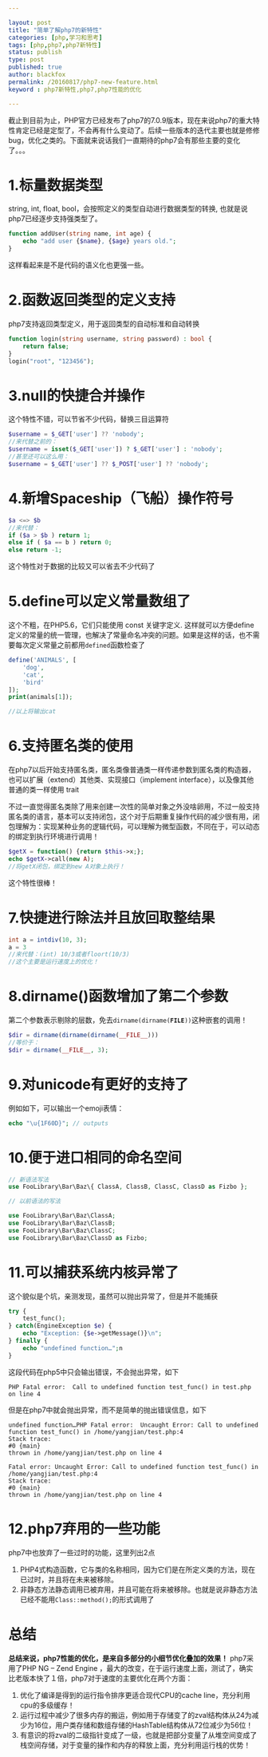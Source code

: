 ```yaml
---

layout: post
title: "简单了解php7的新特性"
categories: [php,学习和思考]
tags: [php,php7,php7新特性]
status: publish
type: post
published: true
author: blackfox
permalink: /20160817/php7-new-feature.html
keyword : php7新特性,php7,php7性能的优化

--- 
```

截止到目前为止，PHP官方已经发布了php7的7.0.9版本，现在来说php7的重大特性肯定已经是定型了，不会再有什么变动了。后续一些版本的迭代主要也就是修修bug，优化之类的。下面就来说话我们一直期待的php7会有那些主要的变化了。。。

1.标量数据类型
====
string, int, float, bool，会按照定义的类型自动进行数据类型的转换, 也就是说php7已经逐步支持强类型了。

```php
function addUser(string name, int age) {
	echo "add user {$name}, {$age} years old.";
}
```
这样看起来是不是代码的语义化也更强一些。

2.函数返回类型的定义支持
====
php7支持返回类型定义，用于返回类型的自动标准和自动转换

```php
function login(string username, string password) : bool {
	return false;
}
login("root", "123456");
```

3.null的快捷合并操作
====
这个特性不错，可以节省不少代码，替换三目运算符

```php
$username = $_GET['user'] ?? 'nobody';
//来代替之前的：
$username = isset($_GET['user']) ? $_GET['user'] : 'nobody';
//甚至还可以这么用：
$username = $_GET['user'] ?? $_POST['user'] ?? 'nobody';
```

4.新增Spaceship（飞船）操作符号
===

```php
$a <=> $b
//来代替：
if ($a > $b ) return 1;
else if ( $a == b ) return 0;
else return -1;
```
这个特性对于数据的比较又可以省去不少代码了

5.define可以定义常量数组了
====

这个不粗，在PHP5.6，它们只能使用 const 关键字定义. 这样就可以方便define定义的常量的统一管理，也解决了常量命名冲突的问题。如果是这样的话，也不需要每次定义常量之前都用<code>defined</code>函数检查了

```php
define('ANIMALS', [
    'dog',
    'cat',
    'bird'
]);
print(animals[1]);

//以上将输出cat
```


6.支持匿名类的使用
====
在php7以后开始支持匿名类，匿名类像普通类一样传递参数到匿名类的构造器，也可以扩展（extend）其他类、实现接口（implement interface），以及像其他普通的类一样使用 trait

不过一直觉得匿名类除了用来创建一次性的简单对象之外没啥卵用，不过一般支持匿名类的语言，基本可以支持闭包，这个对于后期重复操作代码的减少很有用，闭包理解为：实现某种业务的逻辑代码，可以理解为微型函数，不同在于，可以动态的绑定到执行环境进行调用！

```php
$getX = function() {return $this->x;};
echo $getX->call(new A);
//将getX闭包，绑定到new A对象上执行！
```
这个特性很棒！


7.快捷进行除法并且放回取整结果
===

```php
int a = intdiv(10, 3);
a = 3
//来代替：(int) 10/3或者floort(10/3)
//这个主要是运行速度上的优化！
```

8.dirname()函数增加了第二个参数
===
第二个参数表示剔除的层数，免去<code>dirname(dirname(__FILE__))</code>这种嵌套的调用！

```php 
$dir = dirname(dirname(dirname(__FILE__)))
//等价于：
$dir = dirname(__FILE__, 3);
```

9.对unicode有更好的支持了
====

例如如下，可以输出一个emoji表情：

```php
echo "\u{1F60D}"; // outputs 
```

10.便于进口相同的命名空间
====

```php
// 新语法写法
use FooLibrary\Bar\Baz\{ ClassA, ClassB, ClassC, ClassD as Fizbo };

// 以前语法的写法

use FooLibrary\Bar\Baz\ClassA;
use FooLibrary\Bar\Baz\ClassB;
use FooLibrary\Bar\Baz\ClassC;
use FooLibrary\Bar\Baz\ClassD as Fizbo;
```

11.可以捕获系统内核异常了
====
这个貌似是个坑，亲测发现，虽然可以抛出异常了，但是并不能捕获

```php 
try {
	test_func();
} catch(EngineException $e) {
	echo "Exception: {$e->getMessage()}\n";
} finally {
	echo "undefined function…";n
}   
```
这段代码在php5中只会输出错误，不会抛出异常，如下

```
PHP Fatal error:  Call to undefined function test_func() in test.php on line 4
```

但是在php7中就会抛出异常，而不是简单的抛出错误信息，如下

```
undefined function…PHP Fatal error:  Uncaught Error: Call to undefined function test_func() in /home/yangjian/test.php:4
Stack trace:
#0 {main}
thrown in /home/yangjian/test.php on line 4

Fatal error: Uncaught Error: Call to undefined function test_func() in /home/yangjian/test.php:4
Stack trace:
#0 {main}
thrown in /home/yangjian/test.php on line 4

```

12.php7弃用的一些功能
====

php7中也放弃了一些过时的功能，这里列出2点
1. PHP4式构造函数，它与类的名称相同，因为它们是在所定义类的方法，现在已过时，并且将在未来被移除。
2. 非静态方法静态调用已被弃用，并且可能在将来被移除。也就是说非静态方法已经不能用<code>Class::method();</code>的形式调用了

总结 
====

<strong>总结来说，php7性能的优化，是来自多部分的小细节优化叠加的效果！</strong>
php7采用了PHP NG – Zend Engine ，最大的改变，在于运行速度上面，测试了，确实比老版本快了１倍，php7对于速度的主要优化在两个方面：

1. 优化了编译是得到的运行指令排序更适合现代CPU的cache line，充分利用cpu的多级缓存！
2. 运行过程中减少了很多内存的搬运，例如用于存储变了的zval结构体从24为减少为16位，用户类存储和数组存储的HashTable结构体从72位减少为56位！
3. 有意识的将zval的二级指针变成了一级，也就是把部分变量了从堆空间变成了栈空间存储，对于变量的操作和内存的释放上面，充分利用运行栈的优势！


